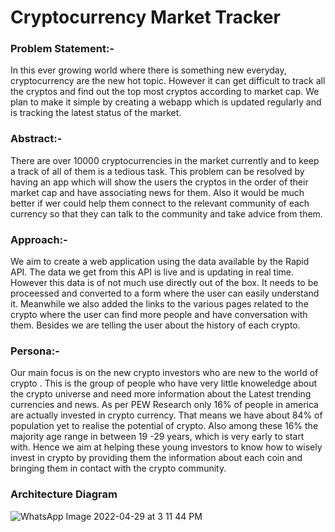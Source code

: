 # Cryptocurrency Market Tracker

### Problem Statement:-

In this ever growing world where there is something new everyday, cryptocurrency are the new hot topic. However it can get difficult to track all the cryptos and find out the top most cryptos according to market cap. We plan to make it simple by creating a webapp which is updated regularly and is tracking the latest status of the market.

### Abstract:-

There are over 10000 cryptocurrencies in the market currently and to keep a track of all of them is a tedious task. This problem can be resolved by having an app which will show the users the cryptos in the order of their market cap and have associating news for them. Also it would be much better if wer could help them connect to the relevant community of each currency so that they can talk to the community and take advice from them.

### Approach:-

We aim to create a web application using the data available by the Rapid API. The data we get from this API is live and is updating in real time. However this data is of not much use directly out of the box. It needs to be proceessed and converted to a form where the user can easily understand it. Meanwhile we also added the links to the various pages related to the crypto where the user can find more people and have conversation with them. Besides we are telling the user about the history of each crypto.

### Persona:-

Our main focus is on the new crypto investors who are new to the world of crypto . This is the group of people who have very little knoweledge about the crypto universe and need more information about the Latest trending currencies and news. As per PEW Research only 16% of people in america are actually invested in crypto currency. That means we have about 84% of population yet to realise the potential of crypto. Also among these 16% the majority age range in between 19 -29 years, which is very early to start with. Hence we aim at helping these young investors to know how to wisely invest in crypto by providing them the information about each coin and bringing them in contact with the crypto community.

### Architecture Diagram

![WhatsApp Image 2022-04-29 at 3 11 44 PM](https://user-images.githubusercontent.com/99615170/167502259-ea3fdbfb-397b-40df-8625-c55fe93c0ad5.jpeg)

